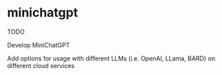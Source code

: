 # minichatgpt

TODO

Develop MiniChatGPT

Add options for usage with different LLMs (i.e. OpenAI, LLama, BARD) on different cloud services
